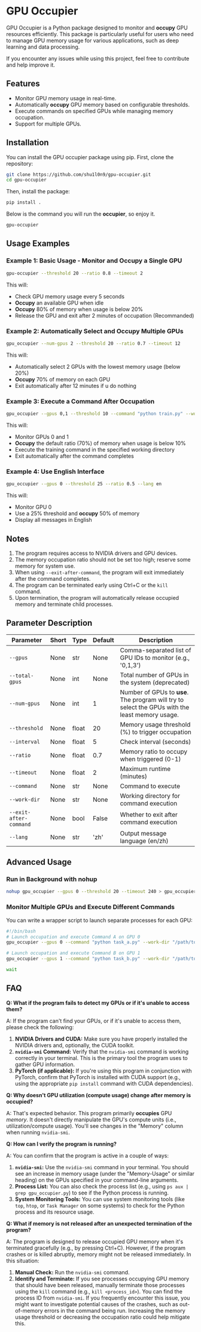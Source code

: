
# GPU Occupier

GPU Occupier is a Python package designed to monitor and **occupy** GPU resources efficiently. This package is particularly useful for users who need to manage GPU memory usage for various applications, such as deep learning and data processing.

If you encounter any issues while using this project, feel free to contribute and help improve it.

## Features

- Monitor GPU memory usage in real-time.
- Automatically **occupy** GPU memory based on configurable thresholds.
- Execute commands on specified GPUs while managing memory occupation.
- Support for multiple GPUs.

## Installation

You can install the GPU occupier package using pip. First, clone the repository:

```bash
git clone https://github.com/shu1l0n9/gpu-occupier.git
cd gpu-occupier
```

Then, install the package:

```bash
pip install .
```

Below is the command you will run the **occupier**, so enjoy it.

```bash
gpu-occupier
```

## Usage Examples

### Example 1: Basic Usage - Monitor and **Occupy** a Single GPU

```bash
gpu-occupier --threshold 20 --ratio 0.8 --timeout 2
```

This will:

- Check GPU memory usage every 5 seconds
- **Occupy** an available GPU when idle
- **Occupy** 80% of memory when usage is below 20%
- Release the GPU and exit after 2 minutes of occupation (Recommanded)

### Example 2: Automatically Select and **Occupy** Multiple GPUs

```bash
gpu_occupier --num-gpus 2 --threshold 20 --ratio 0.7 --timeout 12
```

This will:

- Automatically select 2 GPUs with the lowest memory usage (below 20%)
- **Occupy** 70% of memory on each GPU
- Exit automatically after 12 minutes if u do nothing

### Example 3: Execute a Command After Occupation

```bash
gpu_occupier --gpus 0,1 --threshold 10 --command "python train.py" --work-dir "/path/to/project" --exit-after-command
```

This will:

- Monitor GPUs 0 and 1
- **Occupy** the default ratio (70%) of memory when usage is below 10%
- Execute the training command in the specified working directory
- Exit automatically after the command completes

### Example 4: Use English Interface

```bash
gpu_occupier --gpus 0 --threshold 25 --ratio 0.5 --lang en
```

This will:

- Monitor GPU 0
- Use a 25% threshold and **occupy** 50% of memory
- Display all messages in English

## Notes

1. The program requires access to NVIDIA drivers and GPU devices.
2. The memory occupation ratio should not be set too high; reserve some memory for system use.
3. When using `--exit-after-command`, the program will exit immediately after the command completes.
4. The program can be terminated early using Ctrl+C or the `kill` command.
5. Upon termination, the program will automatically release occupied memory and terminate child processes.

## Parameter Description

| Parameter        | Short | Type   | Default | Description                                                          |
|-----------------|-------|--------|---------|----------------------------------------------------------------------|
| `--gpus`        | None  | str    | None    | Comma-separated list of GPU IDs to monitor (e.g., '0,1,3')        |
| `--total-gpus`  | None  | int    | None    | Total number of GPUs in the system (deprecated)                    |
| `--num-gpus`    | None  | int    | 1       | Number of GPUs to **use**. The program will try to select the GPUs with the least memory usage.                                             |
| `--threshold`   | None  | float  | 20      | Memory usage threshold (%) to trigger occupation                   |
| `--interval`    | None  | float  | 5       | Check interval (seconds)                                            |
| `--ratio`       | None  | float  | 0.7     | Memory ratio to occupy when triggered (0-1)                       |
| `--timeout`     | None  | float  | 2       | Maximum runtime (minutes)                                           |
| `--command`     | None  | str    | None    | Command to execute                                                   |
| `--work-dir`    | None  | str    | None    | Working directory for command execution                            |
| `--exit-after-command` | None  | bool   | False   | Whether to exit after command execution                            |
| `--lang`        | None  | str    | 'zh'    | Output message language (en/zh)                                    |

## Advanced Usage

### Run in Background with nohup

```bash
nohup gpu_occupier --gpus 0 --threshold 20 --timeout 240 > gpu_occupier.log 2>&1 &
```

### Monitor Multiple GPUs and Execute Different Commands

You can write a wrapper script to launch separate processes for each GPU:

```bash
#!/bin/bash
# Launch occupation and execute Command A on GPU 0
gpu_occupier --gpus 0 --command "python task_a.py" --work-dir "/path/to/task_a" &

# Launch occupation and execute Command B on GPU 1
gpu_occupier --gpus 1 --command "python task_b.py" --work-dir "/path/to/task_b" &

wait
```

## FAQ

**Q: What if the program fails to detect my GPUs or if it's unable to access them?**

A: If the program can't find your GPUs, or if it's unable to access them, please check the following:

1.  **NVIDIA Drivers and CUDA:** Make sure you have properly installed the NVIDIA drivers and, optionally, the CUDA toolkit.
2.  **`nvidia-smi` Command:** Verify that the `nvidia-smi` command is working correctly in your terminal.  This is the primary tool the program uses to gather GPU information.
3.  **PyTorch (if applicable):** If you're using this program in conjunction with PyTorch, confirm that PyTorch is installed with CUDA support (e.g., using the appropriate `pip install` command with CUDA dependencies).

**Q: Why doesn't GPU utilization (compute usage) change after memory is occupied?**

A: That's expected behavior. This program primarily **occupies** GPU *memory*.  It doesn't directly manipulate the GPU's compute units (i.e., utilization/compute usage). You'll see changes in the "Memory" column when running `nvidia-smi`.

**Q: How can I verify the program is running?**

A: You can confirm that the program is active in a couple of ways:

1.  **`nvidia-smi`:**  Use the `nvidia-smi` command in your terminal. You should see an increase in memory usage (under the "Memory-Usage" or similar heading) on the GPUs specified in your command-line arguments.
2.  **Process List:** You can also check the process list (e.g., using `ps aux | grep gpu_occupier.py`) to see if the Python process is running.
3. **System Monitoring Tools:**  You can use system monitoring tools (like `top`, `htop`, or `Task Manager` on some systems) to check for the Python process and its resource usage.

**Q: What if memory is not released after an unexpected termination of the program?**

A: The program is designed to release occupied GPU memory when it's terminated gracefully (e.g., by pressing Ctrl+C).  However, if the program crashes or is killed abruptly, memory might not be released immediately.  In this situation:

1.  **Manual Check:**  Run the `nvidia-smi` command.
2.  **Identify and Terminate:**  If you see processes occupying GPU memory that should have been released, manually terminate those processes using the `kill` command (e.g., `kill <process_id>`). You can find the process ID from `nvidia-smi`.
If you frequently encounter this issue, you might want to investigate potential causes of the crashes, such as out-of-memory errors in the command being run.  Increasing the memory usage threshold or decreasing the occupation ratio could help mitigate this.
